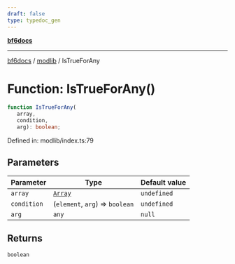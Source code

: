 ```yaml
---
draft: false
type: typedoc_gen
---
```


[**bf6docs**](../../_index.md)

***

[bf6docs](../../_index.md) / [modlib](../_index.md) / IsTrueForAny

# Function: IsTrueForAny()

```ts
function IsTrueForAny(
   array, 
   condition, 
   arg): boolean;
```

Defined in: modlib/index.ts:79

## Parameters

| Parameter | Type | Default value |
| ------ | ------ | ------ |
| `array` | [`Array`](../../mod/mod/Array/_index.md) | `undefined` |
| `condition` | (`element`, `arg`) => `boolean` | `undefined` |
| `arg` | `any` | `null` |

## Returns

`boolean`
